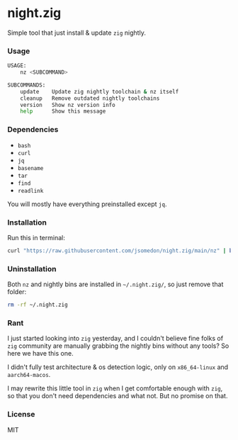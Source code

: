 # night.zig

Simple tool that just install & update `zig` nightly.

### Usage

```bash
USAGE:
    nz <SUBCOMMAND>

SUBCOMMANDS:
    update    Update zig nightly toolchain & nz itself
    cleanup   Remove outdated nightly toolchains
    version   Show nz version info
    help      Show this message
```

### Dependencies

* `bash`
* `curl`
* `jq`
* `basename`
* `tar`
* `find`
* `readlink`

You will mostly have everything preinstalled except `jq`.

### Installation

Run this in terminal:

```bash
curl "https://raw.githubusercontent.com/jsomedon/night.zig/main/nz" | bash -s -- update
```

### Uninstallation

Both `nz` and nightly bins are installed in `~/.night.zig/`, so just remove that folder:

```bash
rm -rf ~/.night.zig
```

### Rant

I just started looking into `zig` yesterday, and I couldn't believe fine folks of `zig` community are manually grabbing the nightly bins without any tools? So here we have this one.

I didn't fully test architecture & os detection logic, only on `x86_64-linux` and `aarch64-macos`.

I may rewrite this little tool in `zig` when I get comfortable enough with `zig`, so that you don't need dependencies and what not. But no promise on that.

### License

MIT
